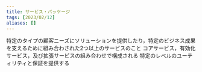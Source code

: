 ```yaml
---
title: サービス・パッケージ
tags: [2023/02/12]
aliases: []
---
```


特定のタイプの顧客ニーズにソリューションを提供したり，特定のビジネス成果を支えるために組み合わされた2つ以上のサービスのこと
コアサービス，有効化サービス，及び拡張サービスの組み合わせで構成される
特定のレベルのユーティリティと保証を提供する
